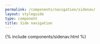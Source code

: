 ```yaml
---
permalink: /components/navigation/sidenav/
layout: styleguide
type: component
title: Side navigation
---
```


{% include components/sidenav.html %}
